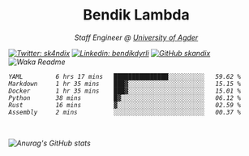 <h1 align="center"> Bendik Lambda </h1>
<p align="center"><em>Staff Engineer @ <a href="http://www.uia.no">University of Agder</a></p>



[![Twitter: sk4ndix](https://img.shields.io/twitter/follow/sk4ndix?style=social)](https://twitter.com/sk4ndix)
[![Linkedin: bendikdyrli](https://img.shields.io/badge/-bendikdyrli-blue?style=flat-square&logo=Linkedin&logoColor=white&link=https://www.linkedin.com/in/bendikdyrli/)](https://www.linkedin.com/in/bendikdyrli/)
[![GitHub skandix](https://img.shields.io/github/followers/skandix?label=follow&style=social)](https://github.com/skandix)
![Waka Readme](https://github.com/skandix/skandix/workflows/Waka%20Readme/badge.svg)


<!--START_SECTION:waka-->

```text
YAML         6 hrs 17 mins   ███████████████░░░░░░░░░░   59.62 %
Markdown     1 hr 35 mins    ███▓░░░░░░░░░░░░░░░░░░░░░   15.15 %
Docker       1 hr 35 mins    ███▓░░░░░░░░░░░░░░░░░░░░░   15.01 %
Python       38 mins         █▓░░░░░░░░░░░░░░░░░░░░░░░   06.12 %
Rust         16 mins         ▓░░░░░░░░░░░░░░░░░░░░░░░░   02.59 %
Assembly     2 mins          ░░░░░░░░░░░░░░░░░░░░░░░░░   00.37 %
```

<!--END_SECTION:waka-->

  <br>
  
![Anurag's GitHub stats](https://github-readme-stats.vercel.app/api?username=skandix&show_icons=true&theme=tokyonight)


